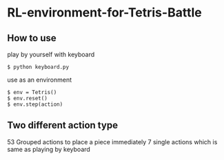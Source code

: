# RL-environment-for-Tetris-Battle
## How to use 

play by yourself with keyboard
```console
$ python keyboard.py
```
use as an environment
```console
$ env = Tetris()
$ env.reset()
$ env.step(action)
```
## Two different action type
53 Grouped actions to place a piece immediately
 7 single actions which is same as playing by keyboard
